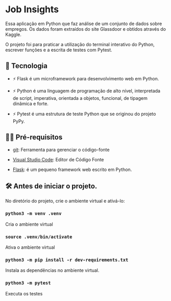 # Job Insights

Essa aplicação em Python que faz análise de um conjunto de dados sobre empregos. Os dados foram extraídos do site Glassdoor e obtidos através do Kaggle.

O projeto foi para praticar a utilização do terminal interativo do Python, escrever funções e a escrita de testes com Pytest.

## 🚀 Tecnologia

- ⚡ Flask é um microframework para desenvolvimento web em Python.

- ⚡ Python é uma linguagem de programação de alto nível, interpretada de script, imperativa, orientada a objetos, funcional, de tipagem dinâmica e forte.

- ⚡ Pytest é uma estrutura de teste Python que se originou do projeto PyPy.

## ✋🏻 Pré-requisitos

- [git](https://git-scm.com/downloads): Ferramenta para gerenciar o código-fonte

- [Visual Studio Code](https://code.visualstudio.com/): Editor de Código Fonte

- [Flask](https://flask.palletsprojects.com/en/2.2.x/): é um pequeno framework web escrito em Python.

## :hammer_and_wrench: Antes de iniciar o projeto.

No diretório do projeto, crie o ambiente virtual e ativá-lo:

### `python3 -m venv .venv`

Cria o ambiente virtual

### `source .venv/bin/activate`

Ativa o ambiente virtual

### `python3 -m pip install -r dev-requirements.txt`

Instala as dependências no ambiente virtual.

### `python3 -m pytest`

Executa os testes
